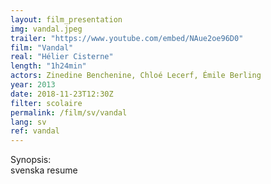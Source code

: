 ```yaml
---
layout: film_presentation
img: vandal.jpeg
trailer: "https://www.youtube.com/embed/NAue2oe96D0"
film: "Vandal"
real: "Hélier Cisterne"
length: "1h24min"
actors: Zinedine Benchenine, Chloé Lecerf, Émile Berling
year: 2013
date: 2018-11-23T12:30Z
filter: scolaire
permalink: /film/sv/vandal
lang: sv
ref: vandal
---
```



<span class="name"> Synopsis:</span> <br/>
<span class="resumefilm"> svenska resume </span>
